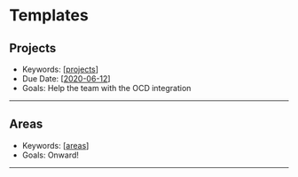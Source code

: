 # Templates

## Projects

- Keywords: [[projects]]
- Due Date: [[2020-06-12]]
- Goals: Help the team with the OCD integration
  
--------------------------------------

## Areas

- Keywords: [[areas]]
- Goals: Onward!
  
--------------------------------------

[//begin]: # "Autogenerated link references for markdown compatibility"
[projects]: projects "Projects"
[2020-06-12]: 2020-06-12 "2020 06 12"
[areas]: areas "Areas"
[//end]: # "Autogenerated link references"